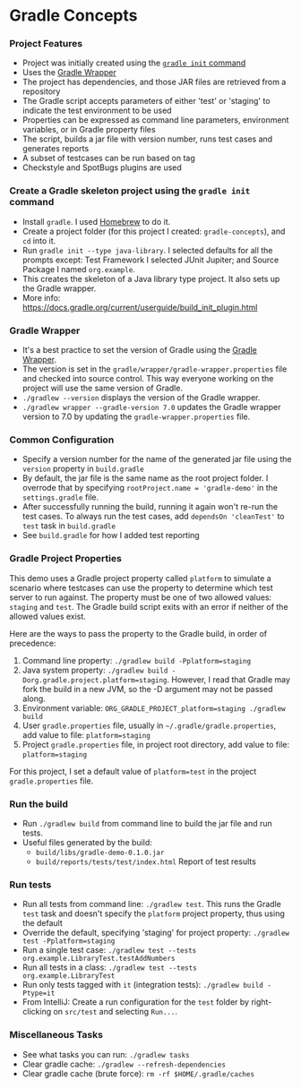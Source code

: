 # Gradle Concepts
### Project Features
- Project was initially created using the [`gradle init` command](https://docs.gradle.org/current/samples/sample_building_java_libraries.html)
- Uses the [Gradle Wrapper](https://docs.gradle.org/current/userguide/gradle_wrapper.html)
- The project has dependencies, and those JAR files are retrieved from a repository 
- The Gradle script accepts parameters of either 'test' or 'staging' to indicate the test environment to be used
- Properties can be expressed as command line parameters, environment variables, or in Gradle property files
- The script, builds a jar file with version number, runs test cases and generates reports
- A subset of testcases can be run based on tag
- Checkstyle and SpotBugs plugins are used

### Create a Gradle skeleton project using the `gradle init` command
- Install `gradle`. I used [Homebrew](https://brew.sh/) to do it.
- Create a project folder (for this project I created: `gradle-concepts`), and `cd` into it.
- Run `gradle init --type java-library`. I selected defaults for all the prompts except: Test Framework I selected JUnit Jupiter; and Source Package I named `org.example`.
- This creates the skeleton of a Java library type project. It also sets up the Gradle wrapper.
- More info: https://docs.gradle.org/current/userguide/build_init_plugin.html

### Gradle Wrapper
- It's a best practice to set the version of Gradle using the [Gradle Wrapper](https://docs.gradle.org/current/userguide/gradle_wrapper.html).
- The version is set in the `gradle/wrapper/gradle-wrapper.properties` file and checked into source control. This way everyone working on the project will use the same version of Gradle.
- `./gradlew --version` displays the version of the Gradle wrapper.
- `./gradlew wrapper --gradle-version 7.0` updates the Gradle wrapper version to 7.0 by updating the `gradle-wrapper.properties` file.

### Common Configuration
- Specify a version number for the name of the generated jar file using the `version` property in `build.gradle`
- By default, the jar file is the same name as the root project folder. I overrode that by specifying `rootProject.name = 'gradle-demo'` in the `settings.gradle` file.
- After successfully running the build, running it again won't re-run the test cases. To always run the test cases, add `dependsOn 'cleanTest'` to `test` task in `build.gradle`
- See `build.gradle` for how I added test reporting

### Gradle Project Properties
This demo uses a Gradle project property called `platform` to simulate a scenario where testcases can use the property to determine which test server to run against.  The property must be one of two allowed values: `staging` and `test`. The Gradle build script exits with an error if neither of the allowed values exist.

Here are the ways to pass the property to the Gradle build, in order of precedence:
1. Command line property: `./gradlew build -Pplatform=staging`
2. Java system property: `./gradlew build -Dorg.gradle.project.platform=staging`. However, I read that Gradle may fork the build in a new JVM, so the -D argument may not be passed along.
3. Environment variable: `ORG_GRADLE_PROJECT_platform=staging ./gradlew build`
4. User `gradle.properties` file, usually in `~/.gradle/gradle.properties`, add value to file: `platform=staging`
4. Project `gradle.properties` file, in project root directory, add value to file: `platform=staging`

For this project, I set a default value of `platform=test` in the project `gradle.properties` file.

### Run the build
- Run `./gradlew build` from command line to build the jar file and run tests.
- Useful files generated by the build:
    - `build/libs/gradle-demo-0.1.0.jar`
    - `build/reports/tests/test/index.html` Report of test results

###  Run tests
- Run all tests from command line: `./gradlew test`. This runs the Gradle `test` task and doesn't specify the `platform` project property, thus using the default
- Override the default, specifying 'staging' for project property: `./gradlew test -Pplatform=staging`
- Run a single test case: `./gradlew test --tests org.example.LibraryTest.testAddNumbers`
- Run all tests in a class: `./gradlew test --tests org.example.LibraryTest`
- Run only tests tagged with `it` (integration tests): `./gradlew build -Ptype=it`   
- From IntelliJ: Create a run configuration for the `test` folder by right-clicking on `src/test` and selecting `Run...`. 

### Miscellaneous Tasks
- See what tasks you can run: `./gradlew tasks`
- Clear gradle cache: `./gradlew --refresh-dependencies`
- Clear gradle cache (brute force): `rm -rf $HOME/.gradle/caches`
